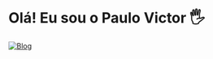 # Olá! Eu sou o Paulo Victor 🖐

[![Blog](https://img.shields.io/website-up-down-green-red/http/monip.org.svg)](https:)
